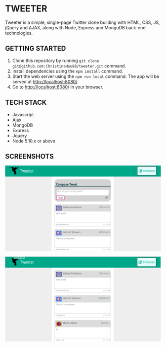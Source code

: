 # TWEETER
Tweeter is a simple, single-page Twitter clone building with HTML, CSS, JS, jQuery and AJAX, along with Node, Express and MongoDB back-end technologies.

## GETTING STARTED
1. Clone this repository by running `git clone git@github.com:ChristinaHsu88/tweeter.git` command.
2. Install dependencies using the `npm install` command.
3. Start the web server using the `npm run local` command. The app will be served at <http://localhost:8080/>.
4. Go to <http://localhost:8080/> in your browser.

## TECH STACK
* Javascript
* Ajax
* MongoDB
* Express
* Jquery
* Node 5.10.x or above

## SCREENSHOTS
!["Screenshot of tweet compose box"](https://github.com/ChristinaHsu88/tweeter/blob/master/docs/tweeter%20demo.png)

!["Screenshot of tweet without compose box"](https://github.com/ChristinaHsu88/tweeter/blob/master/docs/tweeter%20browsing.png)

